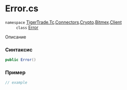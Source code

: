 
# Error.cs
`namespace` [TigerTrade.Tc](../../../../../../../TigerTrade.Tc.md).[Connectors](../../../../../../../TigerTrade.Tc/Connectors.md).[Crypto](../../../../../../../TigerTrade.Tc/Connectors/Crypto.md).[Bitmex](../../../../../../../TigerTrade.Tc/Connectors/Crypto/Bitmex.md).[Client](../../../../../../../TigerTrade.Tc/Connectors/Crypto/Bitmex/Client.md)  
&nbsp;&nbsp;&nbsp;&nbsp;&nbsp;&nbsp;&nbsp;&nbsp;&nbsp;`class` [Error](../../Error.cs.md)

Описание

### Синтаксис
```csharp
public Error()
```


### Пример  
```csharp
// example
```
                    
                    